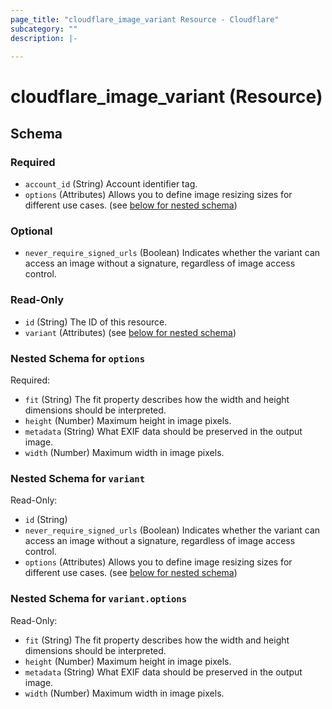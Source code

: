 ```yaml
---
page_title: "cloudflare_image_variant Resource - Cloudflare"
subcategory: ""
description: |-
  
---
```


# cloudflare_image_variant (Resource)




<!-- schema generated by tfplugindocs -->
## Schema

### Required

- `account_id` (String) Account identifier tag.
- `options` (Attributes) Allows you to define image resizing sizes for different use cases. (see [below for nested schema](#nestedatt--options))

### Optional

- `never_require_signed_urls` (Boolean) Indicates whether the variant can access an image without a signature, regardless of image access control.

### Read-Only

- `id` (String) The ID of this resource.
- `variant` (Attributes) (see [below for nested schema](#nestedatt--variant))

<a id="nestedatt--options"></a>
### Nested Schema for `options`

Required:

- `fit` (String) The fit property describes how the width and height dimensions should be interpreted.
- `height` (Number) Maximum height in image pixels.
- `metadata` (String) What EXIF data should be preserved in the output image.
- `width` (Number) Maximum width in image pixels.


<a id="nestedatt--variant"></a>
### Nested Schema for `variant`

Read-Only:

- `id` (String)
- `never_require_signed_urls` (Boolean) Indicates whether the variant can access an image without a signature, regardless of image access control.
- `options` (Attributes) Allows you to define image resizing sizes for different use cases. (see [below for nested schema](#nestedatt--variant--options))

<a id="nestedatt--variant--options"></a>
### Nested Schema for `variant.options`

Read-Only:

- `fit` (String) The fit property describes how the width and height dimensions should be interpreted.
- `height` (Number) Maximum height in image pixels.
- `metadata` (String) What EXIF data should be preserved in the output image.
- `width` (Number) Maximum width in image pixels.



